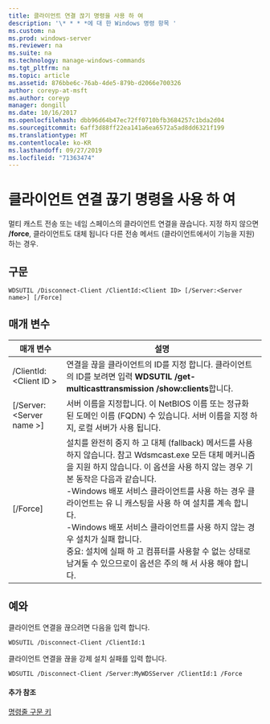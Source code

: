 ```yaml
---
title: 클라이언트 연결 끊기 명령을 사용 하 여
description: '\* * * *에 대 한 Windows 명령 항목 '
ms.custom: na
ms.prod: windows-server
ms.reviewer: na
ms.suite: na
ms.technology: manage-windows-commands
ms.tgt_pltfrm: na
ms.topic: article
ms.assetid: 876bbe6c-76ab-4de5-879b-d2066e700326
author: coreyp-at-msft
ms.author: coreyp
manager: dongill
ms.date: 10/16/2017
ms.openlocfilehash: dbb96d64b47ec72ff0710bfb3684257c1bda2d04
ms.sourcegitcommit: 6aff3d88ff22ea141a6ea6572a5ad8dd6321f199
ms.translationtype: MT
ms.contentlocale: ko-KR
ms.lasthandoff: 09/27/2019
ms.locfileid: "71363474"
---
```

# <a name="using-the-disconnect-client-command"></a>클라이언트 연결 끊기 명령을 사용 하 여



멀티 캐스트 전송 또는 네임 스페이스의 클라이언트 연결을 끊습니다. 지정 하지 않으면 **/force**, 클라이언트도 대체 됩니다 다른 전송 메서드 (클라이언트에서이 기능을 지원) 하는 경우.

## <a name="syntax"></a>구문

```
WDSUTIL /Disconnect-Client /ClientId:<Client ID> [/Server:<Server name>] [/Force]
```

## <a name="parameters"></a>매개 변수

|매개 변수|설명|
|---------|-----------|
|/ClientId: \<Client ID >|연결을 끊을 클라이언트의 ID를 지정 합니다. 클라이언트의 ID를 보려면 입력 **WDSUTIL /get-multicasttransmission /show:clients**합니다.|
|[/Server: \<Server name >]|서버 이름을 지정합니다. 이 NetBIOS 이름 또는 정규화 된 도메인 이름 (FQDN) 수 있습니다. 서버 이름을 지정 하지, 로컬 서버가 사용 됩니다.|
|[/Force]|설치를 완전히 중지 하 고 대체 (fallback) 메서드를 사용 하지 않습니다. 참고 Wdsmcast.exe 모든 대체 메커니즘을 지원 하지 않습니다. 이 옵션을 사용 하지 않는 경우 기본 동작은 다음과 같습니다.</br>-Windows 배포 서비스 클라이언트를 사용 하는 경우 클라이언트는 유 니 캐스팅을 사용 하 여 설치를 계속 합니다.</br>-Windows 배포 서비스 클라이언트를 사용 하지 않는 경우 설치가 실패 합니다.</br>중요: 설치에 실패 하 고 컴퓨터를 사용할 수 없는 상태로 남겨둘 수 있으므로이 옵션은 주의 해 서 사용 해야 합니다.|

## <a name="BKMK_examples"></a>예와

클라이언트 연결을 끊으려면 다음을 입력 합니다.
```
WDSUTIL /Disconnect-Client /ClientId:1
```
클라이언트 연결을 끊을 강제 설치 실패를 입력 합니다.
```
WDSUTIL /Disconnect-Client /Server:MyWDSServer /ClientId:1 /Force
```

#### <a name="additional-references"></a>추가 참조

[명령줄 구문 키](command-line-syntax-key.md)